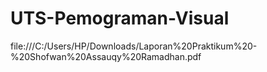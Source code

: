 # UTS-Pemograman-Visual
file:///C:/Users/HP/Downloads/Laporan%20Praktikum%20-%20Shofwan%20Assauqy%20Ramadhan.pdf
